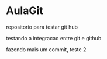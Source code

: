 # AulaGit
repositorio para testar git hub

testando a integracao entre git e github

fazendo mais um commit,  teste 2